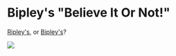 # Bipley's "Believe It Or Not!"


<a href="https://ripleys.com/" target="_blank">Ripley's</a>, or <a href="https://pagodingo.github.io/Bipleys-Believe-It-Or-Not/" target="_blank">Bipley's</a>?

<img src="https://user-images.githubusercontent.com/47116316/185295387-d41263d6-2df1-4f16-9527-1f6613a1dea3.png" />
